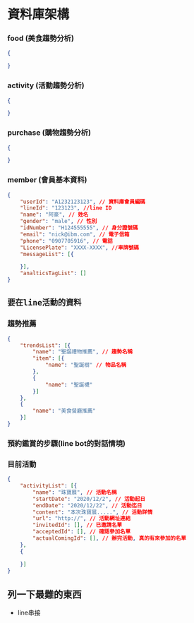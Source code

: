 # 資料庫架構

### food (美食趨勢分析)
```json
{

}
```
### activity (活動趨勢分析)
```json
{

}
```
### purchase (購物趨勢分析)
```json
{

}
```
### member (會員基本資料)
```json
{
    "userId": "A1232123123", // 資料庫會員編碼
    "lineId": "123123", //line ID
    "name": "阿豪", // 姓名
    "gender": "male", // 性別
    "idNumber": "H124555555", // 身分證號碼
    "email": "nick@ibm.com", // 電子信箱
    "phone": "0907705916", // 電話
    "LicensePlate": "XXXX-XXXX", //車牌號碼
    "messageList": [{

    }],
    "analticsTagList": []
}
```
## `要在line活動的資料`
### 趨勢推薦
```json
{
    "trendsList": [{
        "name": "聖誕禮物推薦", // 趨勢名稱
        "item": [{
            "name": "聖誕樹" // 物品名稱
        }, 
        {
            "name": "聖誕襪"
        }]
    },
    {
        "name": "美食餐廳推薦"
    }]
}
```
### 預約鑑賞的步驟(line bot的對話情境)
### 目前活動
```json
{
    "activityList": [{
        "name": "珠寶展", // 活動名稱
        "startDate": "2020/12/2", // 活動起日
        "endDate": "2020/12/22", // 活動迄日
        "content": "本次珠寶展.....", // 活動詳情
        "url": "http://", // 活動網址連結
        "invitedId": [], // 已邀請名單
        "acceptedId": [], // 確認參加名單
        "actualComingId": [], // 辦完活動, 真的有來參加的名單
    },
    {

    }]
}
```

## 列一下最難的東西
* line串接
